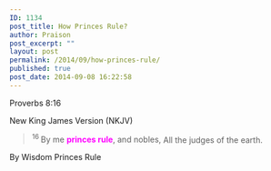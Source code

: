 ```yaml
---
ID: 1134
post_title: How Princes Rule?
author: Praison
post_excerpt: ""
layout: post
permalink: /2014/09/how-princes-rule/
published: true
post_date: 2014-09-08 16:22:58
---
```

<p class="passage-display"><span class="passage-display-bcv">Proverbs 8:16</span></p>
<p class="passage-display"><span class="passage-display-version">New King James Version (NKJV)</span></p>

<div class="poetry">
<blockquote>
<p class="line"><span id="en-NKJV-16619" class="text Prov-8-16"><sup class="versenum">16 </sup>By me <span style="color: #ff00ff;"><strong>princes rule</strong></span>, and nobles,</span>
<span class="text Prov-8-16">All the judges of the earth.</span></p>
</blockquote>
</div>
<div class="poetry">
<p class="line">By Wisdom Princes Rule</p>

</div>